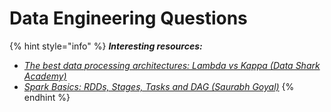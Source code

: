 # Data Engineering Questions

{% hint style="info" %}
_**Interesting resources:**_

* [_The best data processing architectures: Lambda vs Kappa (Data Shark Academy)_](https://datashark.academy/the-best-data-processing-architectures-lambda-vs-kappa/)
* [_Spark Basics: RDDs, Stages, Tasks and DAG (Saurabh Goyal)_](https://medium.com/@goyalsaurabh66/spark-basics-rdds-stages-tasks-and-dag-8da0f52f0454)
{% endhint %}
